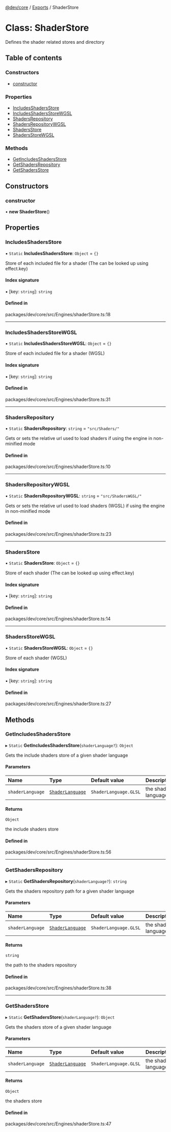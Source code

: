 [@dev/core](../README.md) / [Exports](../modules.md) / ShaderStore

# Class: ShaderStore

Defines the shader related stores and directory

## Table of contents

### Constructors

- [constructor](ShaderStore.md#constructor)

### Properties

- [IncludesShadersStore](ShaderStore.md#includesshadersstore)
- [IncludesShadersStoreWGSL](ShaderStore.md#includesshadersstorewgsl)
- [ShadersRepository](ShaderStore.md#shadersrepository)
- [ShadersRepositoryWGSL](ShaderStore.md#shadersrepositorywgsl)
- [ShadersStore](ShaderStore.md#shadersstore)
- [ShadersStoreWGSL](ShaderStore.md#shadersstorewgsl)

### Methods

- [GetIncludesShadersStore](ShaderStore.md#getincludesshadersstore)
- [GetShadersRepository](ShaderStore.md#getshadersrepository)
- [GetShadersStore](ShaderStore.md#getshadersstore)

## Constructors

### constructor

• **new ShaderStore**()

## Properties

### IncludesShadersStore

▪ `Static` **IncludesShadersStore**: `Object` = `{}`

Store of each included file for a shader (The can be looked up using effect.key)

#### Index signature

▪ [key: `string`]: `string`

#### Defined in

packages/dev/core/src/Engines/shaderStore.ts:18

___

### IncludesShadersStoreWGSL

▪ `Static` **IncludesShadersStoreWGSL**: `Object` = `{}`

Store of each included file for a shader (WGSL)

#### Index signature

▪ [key: `string`]: `string`

#### Defined in

packages/dev/core/src/Engines/shaderStore.ts:31

___

### ShadersRepository

▪ `Static` **ShadersRepository**: `string` = `"src/Shaders/"`

Gets or sets the relative url used to load shaders if using the engine in non-minified mode

#### Defined in

packages/dev/core/src/Engines/shaderStore.ts:10

___

### ShadersRepositoryWGSL

▪ `Static` **ShadersRepositoryWGSL**: `string` = `"src/ShadersWGSL/"`

Gets or sets the relative url used to load shaders (WGSL) if using the engine in non-minified mode

#### Defined in

packages/dev/core/src/Engines/shaderStore.ts:23

___

### ShadersStore

▪ `Static` **ShadersStore**: `Object` = `{}`

Store of each shader (The can be looked up using effect.key)

#### Index signature

▪ [key: `string`]: `string`

#### Defined in

packages/dev/core/src/Engines/shaderStore.ts:14

___

### ShadersStoreWGSL

▪ `Static` **ShadersStoreWGSL**: `Object` = `{}`

Store of each shader  (WGSL)

#### Index signature

▪ [key: `string`]: `string`

#### Defined in

packages/dev/core/src/Engines/shaderStore.ts:27

## Methods

### GetIncludesShadersStore

▸ `Static` **GetIncludesShadersStore**(`shaderLanguage?`): `Object`

Gets the include shaders store of a given shader language

#### Parameters

| Name | Type | Default value | Description |
| :------ | :------ | :------ | :------ |
| `shaderLanguage` | [`ShaderLanguage`](../enums/ShaderLanguage.md) | `ShaderLanguage.GLSL` | the shader language |

#### Returns

`Object`

the include shaders store

#### Defined in

packages/dev/core/src/Engines/shaderStore.ts:56

___

### GetShadersRepository

▸ `Static` **GetShadersRepository**(`shaderLanguage?`): `string`

Gets the shaders repository path for a given shader language

#### Parameters

| Name | Type | Default value | Description |
| :------ | :------ | :------ | :------ |
| `shaderLanguage` | [`ShaderLanguage`](../enums/ShaderLanguage.md) | `ShaderLanguage.GLSL` | the shader language |

#### Returns

`string`

the path to the shaders repository

#### Defined in

packages/dev/core/src/Engines/shaderStore.ts:38

___

### GetShadersStore

▸ `Static` **GetShadersStore**(`shaderLanguage?`): `Object`

Gets the shaders store of a given shader language

#### Parameters

| Name | Type | Default value | Description |
| :------ | :------ | :------ | :------ |
| `shaderLanguage` | [`ShaderLanguage`](../enums/ShaderLanguage.md) | `ShaderLanguage.GLSL` | the shader language |

#### Returns

`Object`

the shaders store

#### Defined in

packages/dev/core/src/Engines/shaderStore.ts:47
